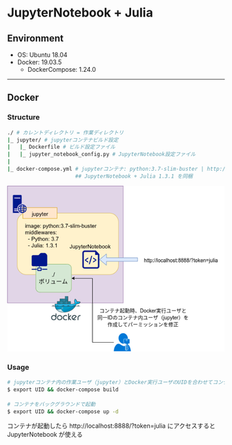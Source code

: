 # JupyterNotebook + Julia

## Environment

- OS: Ubuntu 18.04
- Docker: 19.03.5
    - DockerCompose: 1.24.0

***

## Docker

### Structure
```bash
./ # カレントディレクトリ = 作業ディレクトリ
|_ jupyter/ # jupyterコンテナビルド設定
|   |_ Dockerfile # ビルド設定ファイル
|   |_ jupyter_notebook_config.py # JupyterNotebook設定ファイル
|
|_ docker-compose.yml # jupyterコンテナ: python:3.7-slim-buster | http://localhost:8888
                      ## JupyterNotebook + Julia 1.3.1 を同梱
```

![jupyter-julia.png](../../img/jupyter-julia.png)

### Usage
```bash
# jupyterコンテナ内の作業ユーザ（jupyter）とDocker実行ユーザのUIDを合わせてコンテナビルド
$ export UID && docker-compose build

# コンテナをバックグラウンドで起動
$ export UID && docker-compose up -d
```

コンテナが起動したら http://localhost:8888/?token=julia にアクセスすると JupyterNotebook が使える
